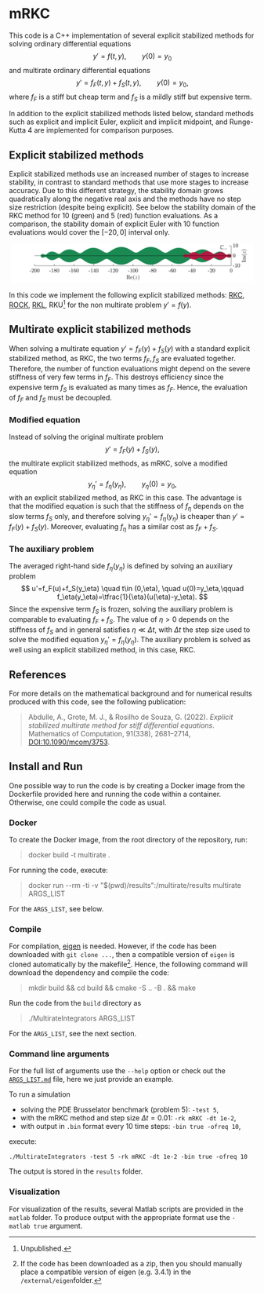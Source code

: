 # mRKC
This code is a C++ implementation of several explicit stabilized methods for solving ordinary differential equations
$$y'=f(t,y),\qquad y(0)=y_0$$
and multirate ordinary differential equations
$$y'=f_F(t,y)+f_S(t,y),\qquad y(0)=y_0,$$
where $f_F$ is a stiff but cheap term and $f_S$ is a mildly stiff but expensive term.

In addition to the explicit stabilized methods listed below, standard methods such as explicit and implicit Euler, explicit and implicit midpoint, and Runge-Kutta 4 are implemented for comparison purposes.

## Explicit stabilized methods
Explicit stabilized methods use an increased number of stages to increase stability, in contrast to standard methods that use more stages to increase accuracy. Due to this different strategy, the stability domain grows quadratically along the negative real axis and the methods have no step size restriction (despite being explicit). See below the stability domain of the RKC method for $10$ (green) and $5$ (red) function evaluations. As a comparison, the stability domain of explicit Euler with 10 function evaluations would cover the $[-20,0]$ interval only.

<p align="center">
  <img src="./docs/img/stab_dom_rlc.png" height="80"/>
</p>

In this code we implement the following explicit stabilized methods: [RKC](https://doi.org/10.1016/S0377-0427(97)00219-7), [ROCK](https://doi.org/10.1007/s002110100292), [RKL](https://doi.org/10.1016/j.jcp.2013.08.021), RKU[^RKU] for the non multirate problem $y'=f(y)$.

## Multirate explicit stabilized methods
When solving a multirate equation $y'=f_F(y)+f_S(y)$ with a standard explicit stabilized method, as RKC, the two terms $f_F,f_S$ are evaluated together. Therefore, the number of function evaluations might depend on the severe stiffness of very few terms in $f_F$. This destroys efficiency since the expensive term $f_S$ is evaluated as many times as $f_F$. Hence, the evaluation of $f_F$ and $f_S$ must be decoupled.

### Modified equation
Instead of solving the original multirate problem
$$
y'=f_F(y)+f_S(y),
$$
the multirate explicit stabilized methods, as mRKC, solve a modified equation
$$
y_\eta'=f_\eta(y_\eta),\qquad y_\eta(0)=y_0,
$$
with an explicit stabilized method, as RKC in this case. The advantage is that the modified equation is such that the stiffness of $f_\eta$ depends on the slow terms $f_S$ only, and therefore solving  $y_\eta'=f_\eta(y_\eta)$ is cheaper than $y'=f_F(y)+f_S(y)$. Moreover, evaluating $f_\eta$ has a similar cost as $f_F+f_S$.

### The auxiliary problem
The averaged right-hand side $f_\eta(y_\eta)$ is defined by solving an auxiliary problem
$$
u'=f_F(u)+f_S(y_\eta) \quad t\in (0,\eta), \quad u(0)=y_\eta,\qquad f_\eta(y_\eta)=\tfrac{1}{\eta}(u(\eta)-y_\eta).
$$
Since the expensive term $f_S$ is frozen, solving the auxiliary problem is comparable to evaluating $f_F+f_S$. The value of $\eta>0$ depends on the stiffness of $f_S$ and in general satisfies $\eta\ll\Delta t$, with $\Delta t$ the step size used to solve the modified equation $y_\eta'=f_\eta(y_\eta)$. The auxiliary problem is solved as well using an explicit stabilized method, in this case, RKC.

## References
For more details on the mathematical background and for numerical results produced with this code, see the following publication:
>Abdulle, A., Grote, M. J., & Rosilho de Souza, G. (2022). _Explicit stabilized multirate method for stiff differential equations_. Mathematics of Computation, 91(338), 2681–2714, [DOI:10.1090/mcom/3753](http://dx.doi.org/10.1090/mcom/3753).


## Install and Run
One possible way to run the code is by creating a Docker image from the Dockerfile provided here and running the code within a container. Otherwise, one could compile the code as usual.

### Docker
To create the Docker image, from the root directory of the repository, run:
> docker build -t multirate .  

For running the code, execute:
> docker run --rm -ti -v "$(pwd)/results":/multirate/results multirate ARGS_LIST

For the `ARGS_LIST`, see below.

### Compile
For compilation, [eigen](https://eigen.tuxfamily.org/index.php?title=Main_Page) is needed. However, if the code has been downloaded with `git clone ...`, then a compatible version of `eigen` is cloned automatically by the makefile[^eigen]. Hence, the following command will download the dependency and compile the code:

> mkdir build && cd build && cmake -S .. -B . && make

Run the code from the ``build`` directory as
> ./MultirateIntegrators ARGS_LIST

For the `ARGS_LIST`, see the next section.

### Command line arguments
For the full list of arguments use the `--help` option or check out the [`ARGS_LIST.md`](ARGS_LIST.md) file, here we just provide an example.

To run a simulation  

- solving the PDE Brusselator benchmark (problem 5): `-test 5`,
- with the mRKC method and step size $\Delta t=0.01$: `-rk mRKC -dt 1e-2`,
- with output in `.bin` format every 10 time steps: `-bin true -ofreq 10`,

execute:

```
./MultirateIntegrators -test 5 -rk mRKC -dt 1e-2 -bin true -ofreq 10
```

The output is stored in the `results` folder.

### Visualization

For visualization of the results, several Matlab scripts are provided in the `matlab` folder. To produce output with the appropriate format use the `-matlab true` argument.



[^RKU]: Unpublished.

[^eigen]: If the code has been downloaded as a zip, then you should manually place a compatible version of eigen (e.g. 3.4.1) in the `/external/eigen`folder.

